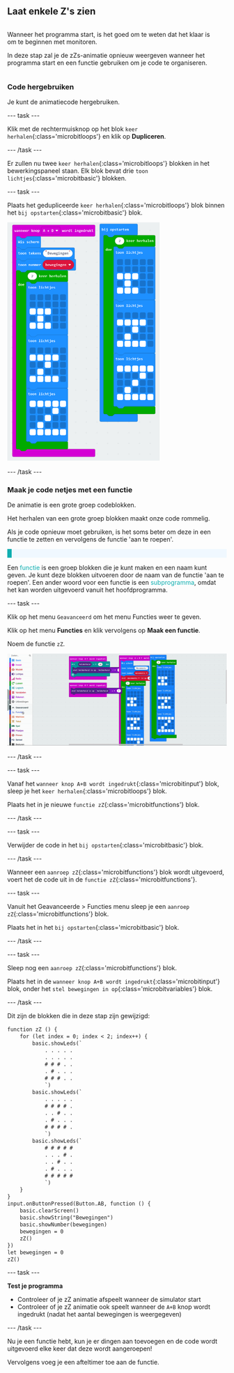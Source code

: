 ## Laat enkele Z's zien

<div style="display: flex; flex-wrap: wrap">
<div style="flex-basis: 200px; flex-grow: 1; margin-right: 15px;">

Wanneer het programma start, is het goed om te weten dat het klaar is om te beginnen met monitoren.

In deze stap zal je de zZs-animatie opnieuw weergeven wanneer het programma start en een functie gebruiken om je code te organiseren.

</div>
</div>

### Code hergebruiken

Je kunt de animatiecode hergebruiken.

--- task ---

Klik met de rechtermuisknop op het blok `keer herhalen`{:class='microbitloops'} en klik op **Dupliceren**.

--- /task ---

Er zullen nu twee `keer herhalen`{:class='microbitloops'} blokken in het bewerkingspaneel staan. Elk blok bevat drie `toon lichtjes`{:class='microbitbasic'} blokken.

--- task ---

Plaats het gedupliceerde `keer herhalen`{:class='microbitloops'} blok binnen het `bij opstarten`{:class='microbitbasic'} blok.

<img src="images/repeat-in-on-start.png" alt="De gedupliceerde code binnen het blok 'bij opstarten'." width="350"/>

--- /task ---

### Maak je code netjes met een functie

De animatie is een grote groep codeblokken.

Het herhalen van een grote groep blokken maakt onze code rommelig.

Als je code opnieuw moet gebruiken, is het soms beter om deze in een functie te zetten en vervolgens de functie 'aan te roepen'.

<p style="border-left: solid; border-width:10px; border-color: #0faeb0; background-color: aliceblue; padding: 10px;">

Een <span style="color: #0faeb0">functie</span> is een groep blokken die je kunt maken en een naam kunt geven. Je kunt deze blokken uitvoeren door de naam van de functie 'aan te roepen'. Een ander woord voor een functie is een <span style="color: #0faeb0">subprogramma</span>, omdat het kan worden uitgevoerd vanuit het hoofdprogramma.
</p>

--- task ---

Klik op het menu `Geavanceerd` om het menu Functies weer te geven.

Klik op het menu **Functies** en klik vervolgens op **Maak een functie**.

Noem de functie `zZ`.

![Animatie die laat zien hoe je een functie maakt.](images/make-a-function.gif)

--- /task ---

--- task ---

Vanaf het `wanneer knop A+B wordt ingedrukt`{:class='microbitinput'} blok, sleep je het `keer herhalen`{:class='microbitloops'} blok.

Plaats het in je nieuwe `functie zZ`{:class='microbitfunctions'} blok.

--- /task ---

--- task ---

Verwijder de code in het `bij opstarten`{:class='microbitbasic'} blok.

--- /task ---

Wanneer een `aanroep zZ`{:class='microbitfunctions'} blok wordt uitgevoerd, voert het de code uit in de `functie zZ`{:class='microbitfunctions'}.

--- task ---

Vanuit het Geavanceerde > Functies menu sleep je een `aanroep zZ`{:class='microbitfunctions'} blok.

Plaats het in het `bij opstarten`{:class='microbitbasic'} blok.

--- /task ---

--- task ---

Sleep nog een `aanroep zZ`{:class='microbitfunctions'} blok.

Plaats het in de `wanneer knop A+B wordt ingedrukt`{:class='microbitinput'} blok, onder het `stel bewegingen in op`{:class='microbitvariables'} blok.

--- /task ---

Dit zijn de blokken die in deze stap zijn gewijzigd:

```microbit
function zZ () {
    for (let index = 0; index < 2; index++) {
        basic.showLeds(`
            . . . . .
            . . . . .
            # # # . .
            . # . . .
            # # # . .
            `)
        basic.showLeds(`
            . . . . .
            # # # # .
            . . # . .
            . # . . .
            # # # # .
            `)
        basic.showLeds(`
            # # # # #
            . . . # .
            . . # . .
            . # . . .
            # # # # #
            `)
    }
}
input.onButtonPressed(Button.AB, function () {
    basic.clearScreen()
    basic.showString("Bewegingen")
    basic.showNumber(bewegingen)
    bewegingen = 0
    zZ()
})
let bewegingen = 0
zZ()
```

--- task ---

**Test je programma**

+ Controleer of je zZ animatie afspeelt wanneer de simulator start
+ Controleer of je zZ animatie ook speelt wanneer de `A+B` knop wordt ingedrukt (nadat het aantal bewegingen is weergegeven)

--- /task ---

Nu je een functie hebt, kun je er dingen aan toevoegen en de code wordt uitgevoerd elke keer dat deze wordt aangeroepen!

Vervolgens voeg je een afteltimer toe aan de functie.